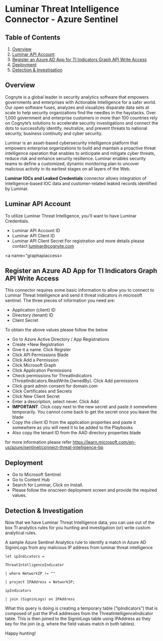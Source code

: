 # Luminar Threat Intelligence Connector - Azure Sentinel


## Table of Contents

1. [Overview](#overview)
2. [Luminar API Account](#prerequisites)
3. [Register an Azure AD App for TI Indicators Graph API Write Access](#graphapiaccess)
4. [Deployment](#deployment)
5. [Detection & Investigation](#investigation)

<a name="overview">

## Overview
Cognyte is a global leader in security analytics software that empowers governments and enterprises with Actionable Intelligence for a safer world. Our open software fuses, analyzes and visualizes disparate data sets at scale to help security organizations find the needles in the haystacks. Over 1,000 government and enterprise customers in more than 100 countries rely on Cognyte’s solutions to accelerate security investigations and connect the dots to successfully identify, neutralize, and prevent threats to national security, business continuity and cyber security.

Luminar is an asset-based cybersecurity intelligence platform that empowers enterprise organizations to build and maintain a proactive threat intelligence operation that enables to anticipate and mitigate cyber threats, reduce risk and enhance security resilience. Luminar enables security teams to define a customized, dynamic monitoring plan to uncover malicious activity in its earliest stages on all layers of the Web.

**Luminar IOCs and Leaked Credentials** connector allows integration of intelligence-based IOC data and customer-related leaked records identified by Luminar.


<a name="prerequisites">

## Luminar API Account
To utilize Luminar Threat Intelligence, you'll want to have Luminar Credentials.
- Luminar API Account ID
- Luminar API Client ID  
- Luminar API Client Secret
For registration and more details please contact luminar@cognyte.com


<a name="graphapiaccess>

## Register an Azure AD App for TI Indicators Graph API Write Access
This connector requires some basic information to allow you to connect to Luminar Threat Intelligence and send it threat indicators in microsoft sentinel. The three pieces of information you need are:
- Application (client) ID
- Directory (tenant) ID
- Client Secret

To obtain the above values please follow the below

- Go to Azure Active Directory / App Registrations
- Create +New Registration
- Give it a name. Click Register
- Click API Permissions Blade
- Click Add a Permission
- Click Microsoft Graph
- Click Application Permissions
- Check permissions for ThreatIndicators (ThreatIndicators.ReadWrite.OwnedBy). Click Add permissions
- Click grant admin consent for domain.com
- Click Certificates and Secrets
- Click New Client Secret
- Enter a description, select never. Click Add
- **IMPORTANT**. Click copy next to the new secret and paste it somewhere temporarily. You cannot come back to get the secret once you leave the blade
- Copy the client ID from the application properties and paste it somewhere as you will need it to be added to the Playbooks
- Also copy the tenant ID from the AAD directory properties blade

for more information please refer https://learn.microsoft.com/en-us/azure/sentinel/connect-threat-intelligence-tip

<a name="deployment">

## Deployment
- Go to Microsoft Sentinel
- Go to Content Hub
- Search for Luminar, Click on Install.
- Please follow the onscreen deployment screen and provide the required values.

<a name="investigation">

## Detection & Investigation
Now that we have Luminar Threat Intelligence data, you can use out of the box TI analytics rules for you hunting and investigation (or) write custom analytical rules.

A sample Azure Sentinel Analytics rule to identify a match in Azure AD SigninLogs from any malicious IP address from luminar threat intelligence

```
let ipIndicators =

ThreatIntelligenceIndicator

| where NetworkIP != ""

| project IPAddress = NetworkIP;

ipIndicators

| join (SigninLogs) on IPAddress

```

What this query is doing is creating a temporary table (“ipIndicators”) that is composed of just the IPv4 addresses from the ThreatIntelligenceIndicator table. This is then joined to the SigninLogs table using IPAddress as they key for the join (e.g. where the field values match in both tables).

 
Happy hunting!